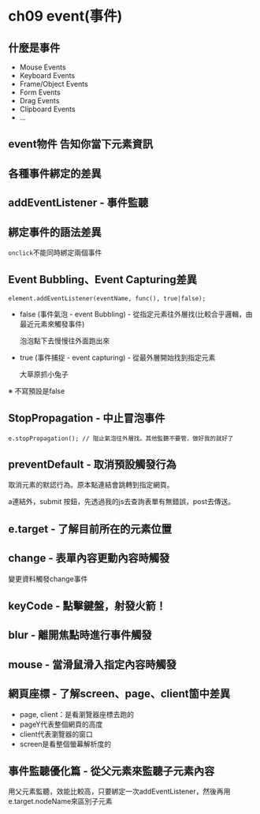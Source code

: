 # ch09 event(事件)

## 什麼是事件

- Mouse Events
- Keyboard Events
- Frame/Object Events
- Form Events
- Drag Events
- Clipboard Events
- ...

## event物件 告知你當下元素資訊

## 各種事件綁定的差異

## addEventListener - 事件監聽

## 綁定事件的語法差異

`onclick`不能同時綁定兩個事件

## Event Bubbling、Event Capturing差異

`element.addEventListener(eventName, func(), true|false);`

- false (事件氣泡 - event Bubbling) - 從指定元素往外層找(比較合乎邏輯，由最近元素來觸發事件)

    泡泡點下去慢慢往外面跑出來

- true  (事件捕捉 - event capturing) - 從最外層開始找到指定元素

    大草原抓小兔子

※ 不寫預設是false

## StopPropagation - 中止冒泡事件

`e.stopPropagation(); // 阻止氣泡往外層找。其他監聽不要管，做好我的就好了`

## preventDefault - 取消預設觸發行為

取消元素的默認行為。原本點連結會跳轉到指定網頁。

a連結外，submit 按鈕，先透過我的js去查詢表單有無錯誤，post去傳送。

## e.target - 了解目前所在的元素位置

## change - 表單內容更動內容時觸發

變更資料觸發change事件

## keyCode - 點擊鍵盤，射發火箭！

## blur - 離開焦點時進行事件觸發

## mouse - 當滑鼠滑入指定內容時觸發

## 網頁座標 - 了解screen、page、client箇中差異

- page, client：是看瀏覽器座標去跑的
- pageY代表整個網頁的高度
- client代表瀏覽器的窗口
- screen是看整個螢幕解析度的

## 事件監聽優化篇 - 從父元素來監聽子元素內容

用父元素監聽，效能比較高，只要綁定一次addEventListener，然後再用e.target.nodeName來區別子元素
